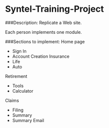 # Syntel-Training-Project
###Description:
Replicate a Web site. 

Each person implements one module.
  
###Sections to implement:
Home page
  * Sign In
  * Account Creation
Insurance
  * Life
  * Auto

Retirement
  * Tools
  * Calculator

Claims
  * Filing
  * Summary
  * Summary Email
